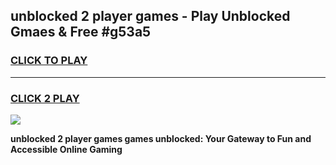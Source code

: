 
## unblocked 2 player games - Play Unblocked Gmaes & Free #g53a5
<h3>
<a href="https://premium.freeplayer.one?title=unblocked_2_player_games&ref=03M">CLICK TO PLAY</a></h3>
<hr>

<h3>
<a href="https://premium.freeplayer.one?title=unblocked_2_player_games&ref=03M">CLICK 2 PLAY</a>
  
</h3>

<a href="https://premium.freeplayer.one?title=unblocked_2_player_games&ref=03M"><img src="https://clearcache.store/games.png"></a>


**unblocked 2 player games games unblocked: Your Gateway to Fun and Accessible Online Gaming**
